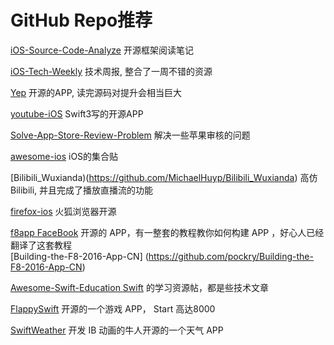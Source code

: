 # GitHub Repo推荐

[iOS-Source-Code-Analyze](https://github.com/Draveness/iOS-Source-Code-Analyze)  开源框架阅读笔记

[iOS-Tech-Weekly](https://github.com/BaiduHiDeviOS/iOS-Tech-Weekly) 技术周报, 整合了一周不错的资源

[Yep](https://github.com/CatchChat/Yep) 开源的APP, 读完源码对提升会相当巨大

[youtube-iOS](https://github.com/aslanyanhaik/youtube-iOS) Swift3写的开源APP

[Solve-App-Store-Review-Problem](https://github.com/wg689/Solve-App-Store-Review-Problem) 解决一些苹果审核的问题

[awesome-ios](https://github.com/vsouza/awesome-ios) iOS的集合贴

[Bilibili_Wuxianda)(https://github.com/MichaelHuyp/Bilibili_Wuxianda) 高仿Bilibili, 并且完成了播放直播流的功能

[firefox-ios](https://github.com/mozilla/firefox-ios) 火狐浏览器开源

[f8app FaceBook](https://github.com/fbsamples/f8app) 开源的 APP，有一整套的教程教你如何构建 APP ，好心人已经翻译了这套教程  
[Building-the-F8-2016-App-CN]
(https://github.com/pockry/Building-the-F8-2016-App-CN)

[Awesome-Swift-Education Swift](https://github.com/hsavit1/Awesome-Swift-Education) 的学习资源帖，都是些技术文章

[FlappySwift](https://github.com/fullstackio/FlappySwift) 开源的一个游戏 APP，  Start 高达8000

[SwiftWeather](https://github.com/JakeLin/SwiftWeather) 开发 IB 动画的牛人开源的一个天气 APP

